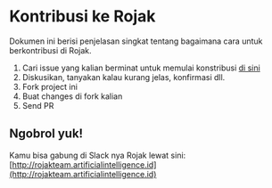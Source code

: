 # Kontribusi ke Rojak

Dokumen ini berisi penjelasan singkat tentang bagaimana cara untuk
berkontribusi di Rojak.

1. Cari issue yang kalian berminat untuk memulai konstribusi [di
sini](https://github.com/pyk/rojak/issues)
2. Diskusikan, tanyakan kalau kurang jelas, konfirmasi dll.
3. Fork project ini
4. Buat changes di fork kalian
5. Send PR

## Ngobrol yuk!

Kamu bisa gabung di Slack nya Rojak lewat sini:
[http://rojakteam.artificialintelligence.id](http://rojakteam.artificialintelligence.id)
